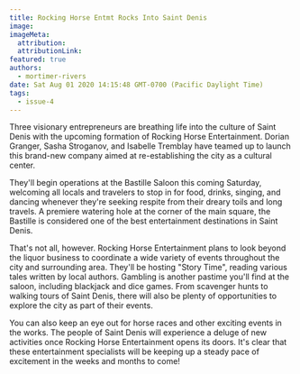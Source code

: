 ```yaml
---
title: Rocking Horse Entmt Rocks Into Saint Denis
image:
imageMeta:
  attribution:
  attributionLink:
featured: true
authors: 
  - mortimer-rivers
date: Sat Aug 01 2020 14:15:48 GMT-0700 (Pacific Daylight Time)
tags:
  - issue-4
---
```


Three visionary entrepreneurs are breathing life into the culture of Saint Denis with the upcoming 
formation of Rocking Horse Entertainment. Dorian Granger, Sasha Stroganov, and Isabelle Tremblay have 
teamed up to launch this brand-new company aimed at re-establishing the city as a cultural center.

They'll begin operations at the Bastille Saloon this coming Saturday, welcoming all locals and 
travelers to stop in for food, drinks, singing, and dancing whenever they're seeking respite from 
their dreary toils and long travels. A premiere watering hole at the corner of the main square, the 
Bastille is considered one of the best entertainment destinations in Saint Denis.

That's not all, however. Rocking Horse Entertainment plans to look beyond the liquor business to 
coordinate a wide variety of events throughout the city and surrounding area. They'll be hosting 
"Story Time", reading various tales written by local authors. Gambling is another pastime you'll 
find at the saloon, including blackjack and dice games. From scavenger hunts to walking tours of 
Saint Denis, there will also be plenty of opportunities to explore the city as part of their events.

You can also keep an eye out for horse races and other exciting events in the works. The people of 
Saint Denis will experience a deluge of new activities once Rocking Horse Entertainment opens its 
doors. It's clear that these entertainment specialists will be keeping up a steady pace of excitement 
in the weeks and months to come! 
